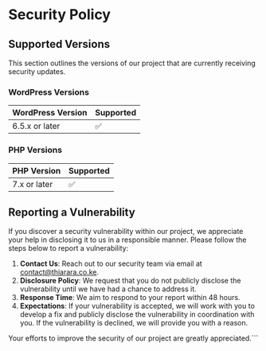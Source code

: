 # Security Policy

## Supported Versions

This section outlines the versions of our project that are currently receiving security updates.

### WordPress Versions

| WordPress Version | Supported          |
| ----------------- | ------------------ |
| 6.5.x  or later   | :white_check_mark: |

### PHP Versions

| PHP Version        | Supported          |
| ------------------ | ------------------ |
| 7.x  or later      | :white_check_mark: |


## Reporting a Vulnerability

If you discover a security vulnerability within our project, we appreciate your help in disclosing it to us in a responsible manner. Please follow the steps below to report a vulnerability:

1. **Contact Us**: Reach out to our security team via email at contact@thiarara.co.ke.
2. **Disclosure Policy**: We request that you do not publicly disclose the vulnerability until we have had a chance to address it.
3. **Response Time**: We aim to respond to your report within 48 hours.
4. **Expectations**: If your vulnerability is accepted, we will work with you to develop a fix and publicly disclose the vulnerability in coordination with you. If the vulnerability is declined, we will provide you with a reason.

Your efforts to improve the security of our project are greatly appreciated.```
